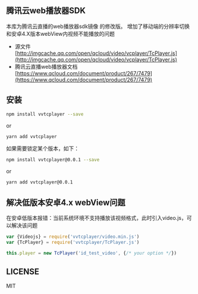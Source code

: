 ## 腾讯云web播放器SDK
本库为腾讯云直播的web播放器sdk镜像 的修改版。
增加了移动端的分辨率切换和安卓4.X版本webView内视频不能播放的问题

* 源文件 [http://imgcache.qq.com/open/qcloud/video/vcplayer/TcPlayer.js](http://imgcache.qq.com/open/qcloud/video/vcplayer/TcPlayer.js)
* 腾讯云直播web播放器文档 [https://www.qcloud.com/document/product/267/7479](https://www.qcloud.com/document/product/267/7479)

## 安装

```bash
npm install vvtcplayer --save
```

or

```bash
yarn add vvtcplayer
```

如果需要锁定某个版本，如下：

```bash
npm install vvtcplayer@0.0.1 --save
```

or

```bash
yarn add vvtcplayer@0.0.1
```

## 解决低版本安卓4.x webView问题
在安卓低版本报错：当前系统环境不支持播放该视频格式，此时引入video.js，可以解决该问题

```javascript
var {Videojs} = require('vvtcplayer/video.min.js')
var {TcPlayer} = require('vvtcplayer/TcPlayer.js')

this.player = new TcPlayer('id_test_video', {/* your option */})
```

## LICENSE
MIT
